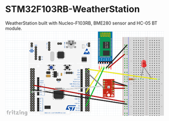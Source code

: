 # STM32F103RB-WeatherStation
WeatherStation built with Nucleo-F103RB, BME280 sensor and HC-05 BT module.
![alt text](./diagram.png)
